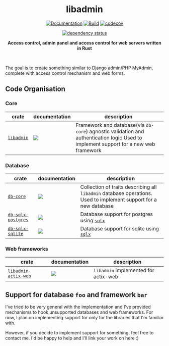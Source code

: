 <div align="center"><h1>libadmin</h1>

[![Documentation](https://img.shields.io/badge/docs-master-blue)](https://realaravinth.github.io/libadmin/)
[![Build](https://github.com/realaravinth/libadmin/actions/workflows/linux.yml/badge.svg)](https://github.com/realaravinth/libadmin/actions/workflows/linux.yml)
[![codecov](https://codecov.io/gh/realaravinth/libadmin/branch/master/graph/badge.svg?token=TYZXLOOHYQ)](https://codecov.io/gh/realaravinth/libadmin)

[![dependency status](https://deps.rs/repo/github/realaravinth/libadmin/status.svg)](https://deps.rs/repo/github/realaravinth/libadmin)

  <p>
    <strong>Access control, admin panel and access control for web
	servers written in Rust</strong>
  </p>
<br /></div>

The goal is to create something similar to Django admin/PHP MyAdmin,
complete with access control mechanism and web forms.

## Code Organisation

### Core

| crate                | documentation                                                                                               | description                                                                                                                          |
| -------------------- | ----------------------------------------------------------------------------------------------------------- | ------------------------------------------------------------------------------------------------------------------------------------ |
| [`libadmin`](./src/) | [![](https://img.shields.io/badge/docs-libadmin-orange)](https://realaravinth.github.io/libadmin/libadmin/) | Framework and database(via `db-core`) agnostic validation and authentication logic Used to implement support for a new web framework |

### Database

| crate                                             | documentation                                                                                                                 | description                                                                                                      |
| ------------------------------------------------- | ----------------------------------------------------------------------------------------------------------------------------- | ---------------------------------------------------------------------------------------------------------------- |
| [`db-core`](./database/db-core)                   | [![](https://img.shields.io/badge/docs-db--core-orange)](https://realaravinth.github.io/libadmin/db_core/)                    | Collection of traits describing all `libadmin` database operations. Used to implement support for a new database |
| [`db-sqlx-postgres`](./database/db-sqlx-postgres) | [![](https://img.shields.io/badge/docs-db--sqlx--postgres-orange)](https://realaravinth.github.io/libadmin/db_sqlx_postgres/) | Database support for postgres using [`sqlx`](https://crates.io/crates/sqlx)                                      |
| [`db-sqlx-sqlite`](./database/db-sqlx-sqlite)     | [![](https://img.shields.io/badge/docs-db--sqlx--sqlite-orange)](https://realaravinth.github.io/libadmin/db_sqlx_sqlite/)     | Database support for sqlite using [`sqlx`](https://crates.io/crates/sqlx)                                        |

### Web frameworks

| crate                                          | documentation                                                                               | description                          |
| ---------------------------------------------- | ------------------------------------------------------------------------------------------- | ------------------------------------ |
| [`libadmin-actix-web`](./framework/actix-web/) | [![](https://img.shields.io/badge/docs-libadmin--actix--web-green)](./framework/actix-web/) | `libadmin` implemented for actix-web |

## Support for database `foo` and framework `bar`

I've tried to be very general with the implementation and I've provided
mechanisms to hook unsupported databases and web frameworks. For now, I plan
on implementing support for only for the libraries that I'm familiar
with.

However, if you decide to implement support for something, feel
free to contact me. I'd be happy to help and I'll link your work on
here :)
